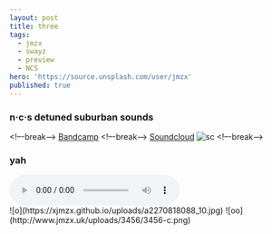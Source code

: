 ```yaml
---
layout: post
title: three
tags:
  - jmzx
  - swayz
  - preview
  - NCS
hero: 'https://source.unsplash.com/user/jmzx'
published: true
---
```

### n·c·s detuned suburban sounds
<!–-break-–>
[Bandcamp](https://www.natural-conscious-states.bandcamp.com/releases)
<!–-break-–>
[Soundcloud](https://www.soundcloud.com/jmzx/dealin-minds-preview)
![sc](https://www.jmzx.uk/uploads/sc.png)
<!–-break-–>
<article>
	<div class="cont">
		<h3>yah</h3>
	</div>
	<audio class="audio" controls="controls">
		<source type="audio/mpeg" src="https://www.jmzx.uk/uploads/audio/Dealin_Minds_preview.mp3?_=1">
	</audio>
</article>
![o](https://xjmzx.github.io/uploads/a2270818088_10.jpg)
<!–-break-–>
![oo](http://www.jmzx.uk/uploads/3456/3456-c.png)
<!–-break-–>
